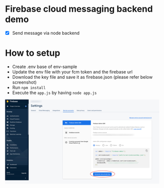 # Firebase cloud messaging backend demo

- [x] Send message via node backend 

# How to setup

- Create .env base of env-sample
- Update the env file with your fcm token and the firebase url
- Download the key file and save it as firebase.json (please refer below screenshot)
- Run `npm install`
- Execute the `app.js` by having `node app.js`


![Download admin key file](https://github.com/gayanvirajith/firebase-cloud-message-backend-demo/blob/master/download-admin-key.png?raw=true)
